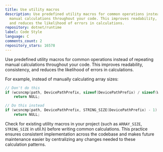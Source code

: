```yaml
---
title: Use utility macros
description: Use predefined utility macros for common operations instead of repeating
  manual calculations throughout your code. This improves readability, consistency,
  and reduces the likelihood of errors in calculations.
repository: dotnet/runtime
label: Code Style
language: C
comments_count: 2
repository_stars: 16578
---
```


Use predefined utility macros for common operations instead of repeating manual calculations throughout your code. This improves readability, consistency, and reduces the likelihood of errors in calculations.

For example, instead of manually calculating array sizes:

```c
// Don't do this
if (wcsncmp(path, DevicePathPrefix, sizeof(DevicePathPrefix) / sizeof(WCHAR) - 1) == 0)
    return NULL;

// Do this instead
if (wcsncmp(path, DevicePathPrefix, STRING_SIZE(DevicePathPrefix) - 1) == 0)
    return NULL;
```

Check for existing utility macros in your project (such as `ARRAY_SIZE`, `STRING_SIZE` in util.h) before writing common calculations. This practice ensures consistent implementation across the codebase and makes future maintenance easier by centralizing any changes needed to these calculation patterns.
